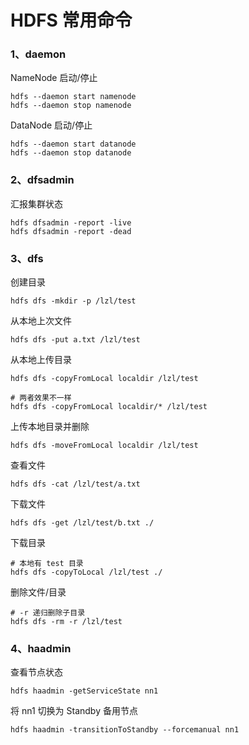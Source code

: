 # HDFS 常用命令


### 1、daemon

NameNode 启动/停止
```shell
hdfs --daemon start namenode
hdfs --daemon stop namenode
```

DataNode 启动/停止
```shell
hdfs --daemon start datanode
hdfs --daemon stop datanode
```

### 2、dfsadmin

汇报集群状态
```shell
hdfs dfsadmin -report -live
hdfs dfsadmin -report -dead
```

### 3、dfs

创建目录
```shell
hdfs dfs -mkdir -p /lzl/test
```

从本地上次文件

```shell
hdfs dfs -put a.txt /lzl/test
```

从本地上传目录
```shell
hdfs dfs -copyFromLocal localdir /lzl/test

# 两者效果不一样
hdfs dfs -copyFromLocal localdir/* /lzl/test
```

上传本地目录并删除
```shell
hdfs dfs -moveFromLocal localdir /lzl/test
```

查看文件

```shell
hdfs dfs -cat /lzl/test/a.txt
```

下载文件
```shell
hdfs dfs -get /lzl/test/b.txt ./
```

下载目录
```shell
# 本地有 test 目录
hdfs dfs -copyToLocal /lzl/test ./
```

删除文件/目录
```shell
# -r 递归删除子目录
hdfs dfs -rm -r /lzl/test
```

### 4、haadmin

查看节点状态
```
hdfs haadmin -getServiceState nn1
```

将 nn1 切换为 Standby 备用节点
```
hdfs haadmin -transitionToStandby --forcemanual nn1
```

